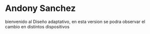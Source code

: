 # Andony Sanchez
<p>bienvenido al Diseño adaptativo, en esta version se podra observar el cambio en distintos dispositivos</p>

